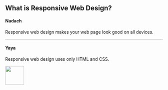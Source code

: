 <!DOCTYPE html>
<html lang="en">
<head>
  <title>Bootstrap Example</title>
  <meta charset="utf-8">
  <meta name="viewport" content="width=device-width, initial-scale=1">
  <link rel="stylesheet" href="https://maxcdn.bootstrapcdn.com/bootstrap/3.3.7/css/bootstrap.min.css">
  <script src="https://ajax.googleapis.com/ajax/libs/jquery/3.3.1/jquery.min.js"></script>
  <script src="https://maxcdn.bootstrapcdn.com/bootstrap/3.3.7/js/bootstrap.min.js"></script>
</head>
<body>

<div class="container">
  <h2>What is Responsive Web Design?</h2>
<!--   <p>Use the "media-left" class to left-align a media object. Text that should appear next to the image, is placed inside a container with class="media-body".</p>
  <p>Tip: Use the "media-right" class to right-align the media object.</p><br>
   -->
  <!-- Left-aligned media object -->
  <div class="media">
    <div class="media-left">
        <a href="#">
          <span class="glyphicon glyphicon-user"></span>
        </a>
      </p>
<!--       <img src="img_avatar1.png" class="media-object" style="width:60px"> -->
    </div>
    <div class="media-body">
      <h4 class="media-heading">Nadach</h4>
      <p>Responsive web design makes your web page look good on all devices.</p>
    </div>
  </div>
  <hr>
  
  <!-- Right-aligned media object -->
  <div class="media">
    <div class="media-body">
      <h4 class="media-heading">Yaya</h4>
      <p>Responsive web design uses only HTML and CSS.</p>
    </div>
    <div class="media-right">
      <img src="img_avatar1.png" class="media-object" style="width:60px">
    </div>
  </div>
</div>

</body>
</html>
